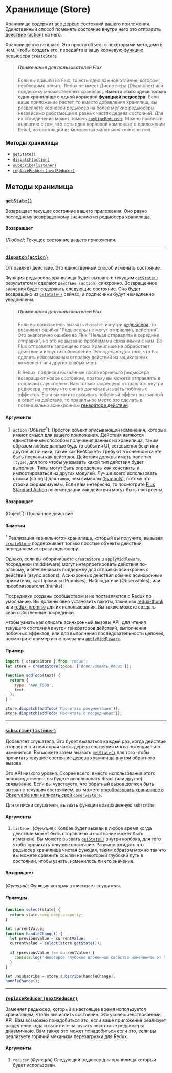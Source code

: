 # Хранилище (Store)

Хранилище содержит все [дерево состояний](../Glossary.md#state) вашего приложения.
Единственный способ поменять состояние внутри него это отправить [действие (action)](../Glossary.md#action) на него.

Хранилище это не класс. Это просто объект с некоторыми методами в нем. Чтобы создать его, передайте в вашу корневую [функцию редьюсера](../Glossary.md#reducer) [`createStore`](createStore.md)

>##### Примечания для пользователей Flux
>Если вы пришли из Flux, то есть одно важное отличие, которое необходимо понять. Redux не имеет Диспетчера (Dispatcher) или поддержку множественных хранилищ. **Вместо этого здесь только одно хранилище с одной корневой [функцией редюсера](../Glossary.md#reducer).** Если ваше приложение растет, то вместо добавления хранилищ, вы разделяете корневой редьюсер на более мелкие редьюсеры, независимо работающие в разных частях дерева состояний. Для их объединения может помочь [`combineReducers`](combineReducers.md). Можно провести аналогию с тем, что есть один корневой компонент в приложении React, но состоящий из множества маленьких компонентов.

### Методы хранилища

- [`getState()`](#getState)
- [`dispatch(action)`](#dispatch)
- [`subscribe(listener)`](#subscribe)
- [`replaceReducer(nextReducer)`](#replaceReducer)

## Методы хранилища

### <a id='getState'></a>[`getState()`](#getState)

Возвращает текущее состояние вашего приложения.
Оно равно последнему возвращенному значению из редьюсера хранилища.

#### Возвращает

*(Любое)*: Текущее состояние вашего приложения.

<hr>

### <a id='dispatch'></a>[`dispatch(action)`](#dispatch)

Отправляет действие. Это единственный способ изменить состояние.

Функция редьюсера хранилища будет вызвана с текущим [`getState()`](#getState) результатом и сделают `действие (action)` синхронно. Возвращенное значения будет содержать следующие состояние. Оно будет возвращено из [`getState()`](#getState) сейчас, и подписчики будут немедленно уведомлены.

>##### Примечания для пользователей Flux
>Если вы попытаетесь вызвать `dispatch` изнутри [редьюсера](../Glossary.md#reducer), то возникнет ошибка "Редьюсеры не могут отправлять действия". Это аналогично ошибке во Flux "Нельзя отправлять в середине отправки", но это не вызвано проблемами связанными с ним. Во Flux отправлять запрещено пока Хранилище не обработает действие и испустит обновление. Это сделано для того, что бы сделать невозможным отправку действий из зацикленных компонент или других слабых мест.

>В Redux, подписки вызванные после корневого редьюсера возвращают новое состояние, поэтому вы можете отправлять в подписки слушателем. Вам только запрещено отправлять внутри редюсера, потому что они не должны вызывать побочных эффектов. Если вы хотите вызывать побочный эффект вызванный в ответ на действие, то правильное место это сделать в потенциально асинхронном [генераторе действий](../Glossary.md#action-creator).

#### Аргументы
1. `action` (*Объект*<sup>†</sup>): Простой объект описывающий изменения, которые имеют смысл для вашего приложения. Действия являются единственным способом получения данных из хранилища, таким образом любые данные будь то события UI, сетевые колбеки или другие источники, такие как ВебСокеты требуют в конечном счете быть посланы как действия. Действия должны иметь поле `тип (type)`, для того чтобы указывать какой тип действия будет выполнен. Типы могут быть определены как константы и импортироваться из других модулей. Лучше всего использовать строки (strings) для `типов`, чем символы ([Symbols](https://developer.mozilla.org/en/docs/Web/JavaScript/Reference/Global_Objects/Symbol)), потому что строки сюриализуемы. Если вам интересно, то посмотрите [Flux Standard Action](https://github.com/acdlite/flux-standard-action) рекомендации как действия могут быть построены. 

#### Возвращает

(Object<sup>†</sup>): Посланное действие

#### Заметки

<sup>†</sup> Реализация «ванильного» хранилища, который вы получите, вызывая [`createStore`](createStore.md) поддерживает только простые объекты действий, передаваемые сразу редьюсеру.

Однако, если вы оборачиваете [`createStore`](createStore.md) в [`applyMiddleware`](applyMiddleware.md), посредники (middleware) могут интерпретировать действия по-разному, и обеспечивать поддержку для отправки асинхронных действий (async actions). Асинхронных действия обычно асинхронные примитивы, как Промисы (Promises), Наблюдатели (Observables), или преобразователи (thunks).

Посредники созданы сообществом и не поставляются с Redux по умолчанию. Вы должны явно установить пакеты, такие как [redux-thunk](https://github.com/gaearon/redux-thunk) или [redux-promise](https://github.com/acdlite/redux-promise) для их использования. Вы также можете создать свои собственные посредники. 

Чтобы узнать как описать асинхронный вызовы API, для чтения текущего состояния внутри генераторов действий, выполнения побочных эффектов, или для выполнения последовательности цепочек, посмотрите пример использования [`applyMiddleware`](applyMiddleware.md).

#### Пример

```js
import { createStore } from 'redux';
let store = createStore(todos, ['Использовать Redux']);

function addTodo(text) {
  return {
    type: 'ADD_TODO',
    text
  };
}

store.dispatch(addTodo('Прочитать документацию'));
store.dispatch(addTodo('Прочитать о посредниках'));
```

<hr>

### <a id='subscribe'></a>[`subscribe(listener)`](#subscribe)
Добавляет слушателя. Это будет вызваться каждый раз, когда действие отправлено и некоторая часть дерева состояния могла потенциально измениться. Вы можете затем вызвать [`getState()`](#getState)  для того чтобы прочитать текущее состояние дерева хранилища внутри обратного вызова.

Это API низкого уровня. Скорее всего, вместо использования этого непосредственно, вы будете использовать React (или другое) связывание. Если вы чувствуете, что обратный вызов должен быть вызван с текущим состоянием, вы можете [преобразовать хранилище в Observable или написать свой `observeStore`](https://github.com/rackt/redux/issues/303#issuecomment-125184409).

Для отписки слушателя, вызвать функции возвращенную `subscribe`.

#### Аргументы 

1. `listener` (*Функция*): Колбэк будет вызван в любое время когда действие может быть отправлено и состояние может быть изменено. Вы можете вызвать [`getState()`](#getState) внутри колбэка, для того чтобы прочитать текущее состояние. Разумно ожидать что редьюсер хранилища чистая функция, таким образом можно так что вы можете сравнить ссылки на некоторый глубокий путь в состоянии, чтобы узнать, изменилось ли его значение.

##### Возвращает

(*Функция*): Функция которая отписывает слушателя.

##### Примеры

```js
function select(state) {
  return state.some.deep.property;
}

let currentValue;
function handleChange() {
  let previousValue = currentValue;
  currentValue = select(store.getState());
  
  if (previousValue !== currentValue) {
    console.log('Некоторое глубокое вложенное свойство измененное от ', previousValue, 'к', currentValue);
  }
}

let unsubscribe = store.subscribe(handleChange);
handleChange();
```

<hr>

### <a id='replaceReducer'></a>[`replaceReducer(nextReducer)`](#replaceReducer)

Заменяет редьюсер, который в настоящее время используется хранилищем, чтобы вычислить состояние. Это усовершенствованный API. Вам возможно понадобиться это, если ваше приложение реализует разделение кода и вы хотите загрузить некоторые редьюсеры динамичною. Вам также это может понадобиться если это, если вы реализуете горячий механизм перезагрузки для Redux.

#### Аргументы

1. `reducer` (*Функция*) Следующий редюсер для хранилища который будет использован.
